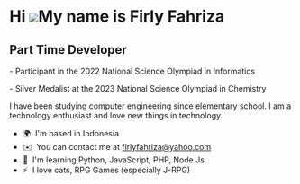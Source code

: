 Hi ![](https://user-images.githubusercontent.com/18350557/176309783-0785949b-9127-417c-8b55-ab5a4333674e.gif)My name is Firly Fahriza
=====================================================================================================================================

Part Time Developer
-------------------

\- Participant in the 2022 National Science Olympiad in Informatics

\- Silver Medalist at the 2023 National Science Olympiad in Chemistry

I have been studying computer engineering since elementary school. I am a technology enthusiast and love new things in technology.

*   🌍  I'm based in Indonesia
*   ✉️  You can contact me at [firlyfahriza@yahoo.com](mailto:firlyfahriza@yahoo.com)
*   🧠  I'm learning Python, JavaScript, PHP, Node.Js
*   ⚡  I love cats, RPG Games (especially J-RPG)
